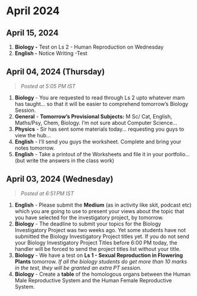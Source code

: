# April 2024
## April 15, 2024

1. **Biology -** Test on Ls 2 - Human Reproduction on Wednesday
2. **English -** Notice Writing -Test

## April 04, 2024 (Thursday)

> _Posted at 5:05 PM IST_

1. **Biology** - You are requested to read through Ls 2 upto whatever mam has taught… so that it will be easier to comprehend tomorrow’s Biology Session.
2. **General** - **Tomorrow’s Provisional Subjects:** M Sc/ Cat, English, Maths/Psy, Chem, Biology. I’m not sure about Computer Science…
3. **Physics** - Sir has sent some materials today… requesting you guys to view the hub…
4. **English** - I’ll send you guys the worksheet. Complete and bring your notes tomorrow.
5. **English** - Take a printout of the Worksheets and file it in your portfolio… (but write the answers in the class work)

## April 03, 2024 (Wednesday)

> _Posted at 6:51 PM IST_

1. **English** - Please submit the **Medium** (as in activity like skit, podcast etc) which you are going to use to present your views about the topic that you have selected for the investigatory project, by tomorrow.
2. **Biology** - The deadline to submit your topics for the Biology Investigatory Project was two weeks ago. Yet some students have not submitted the Biology Investigatory Project titles yet. If you do not send your Biology Investigatory Project Titles before 6:00 PM today, the handler will be forced to send the project titles list without your title.
3. **Biology** - We have a test on **Ls 1 - Sexual Reproduction in Flowering Plants** tomorrow. _If all the biology students do get more than 10 marks in the test, they will be granted an extra PT session._
4. **Biology** - Create a **table** of the homologous organs between the Human Male Reproductive System and the Human Female Reproductive System.